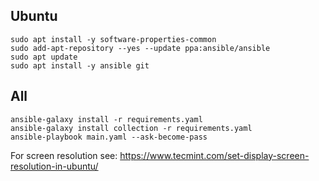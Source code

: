 ## Ubuntu

```
sudo apt install -y software-properties-common
sudo add-apt-repository --yes --update ppa:ansible/ansible
sudo apt update
sudo apt install -y ansible git
```

## All

```
ansible-galaxy install -r requirements.yaml
ansible-galaxy install collection -r requirements.yaml
ansible-playbook main.yaml --ask-become-pass
```

For screen resolution see: https://www.tecmint.com/set-display-screen-resolution-in-ubuntu/
